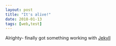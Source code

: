 ```yaml
---
layout: post
title: "It's alive!"
date: 2018-01-13
tags: [web,test]
---
```


Alrighty- finally got something working with [Jekyll](http://jekyllrb.com)
